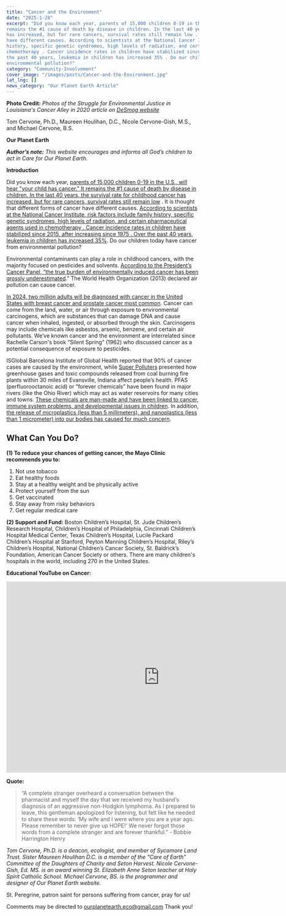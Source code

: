 ```yaml
---
title: "Cancer and the Environment"
date: "2025-1-28"
excerpt: "Did you know each year, parents of 15,000 children 0-19 in the U.S., will hear &quot;your child has cancer.&quot; It
remains the #1 cause of death by disease in children. In the last 40 years, the survival rate for childhood cancer
has increased, but for rare cancers, survival rates still remain low . It is thought that different forms of cancer
have different causes. According to scientists at the National Cancer Institute, risk factors include family
history, specific genetic syndromes, high levels of radiation, and certain pharmaceutical agents used in
chemotherapy . Cancer incidence rates in children have stabilized since 2015, after increasing since 1975 . Over
the past 40 years, leukemia in children has increased 35% . Do our children today have cancer from
environmental pollution?"
category: "Community-Involvement"
cover_image: "/images/posts/Cancer-and-the-Environment.jpg"
lat_lng: []
news_category: "Our Planet Earth Article"
---
```

**Photo Credit:** *Photos of the Struggle for Environmental Justice in Louisiana's Cancer Alley in 2020 article on [DeSmog website](https://www.desmog.com/2020/12/30/photos-struggle-environmental-justice-louisiana-s-cancer-alley-2020/)*

Tom Cervone, Ph.D., Maureen Houlihan, D.C., Nicole Cervone-Gish, M.S., and Michael Cervone, B.S.

**Our Planet Earth**

***Author’s note:*** *This website encourages and informs all God’s children to act in Care for Our Planet Earth.*

**Introduction**

Did you know each year, [parents of 15,000 children 0-19 in the U.S., will hear &quot;your child has cancer.&quot; It
remains the #1 cause of death by disease in children. In the last 40 years, the survival rate for childhood cancer
has increased, but for rare cancers, survival rates still remain low](https://curesearch.org/childhood-cancer-statistics) . It is thought that different forms of cancer
have different causes. [According to scientists at the National Cancer Institute, risk factors include family
history, specific genetic syndromes, high levels of radiation, and certain pharmaceutical agents used in
chemotherapy . Cancer incidence rates in children have stabilized since 2015, after increasing since 1975 . Over
the past 40 years, leukemia in children has increased 35%](https://www.epa.gov/americaschildrenenvironment/health-childhood-cancer). Do our children today have cancer from
environmental pollution?

Environmental contaminants can play a role in childhood cancers, with the majority focused on pesticides and
solvents. [According to the President’s Cancer Panel, “the true burden of environmentally induced cancer has
been grossly underestimated](https://www.epa.gov/americaschildrenenvironment/health-childhood-cancer).” The World Health Organization (2013) declared air pollution can cause cancer.

[In 2024, two million adults will be diagnosed with cancer in the United States with breast cancer and prostate
cancer most common](https://seer.cancer.gov/statfacts/html/common.html). Cancer can come from the land, water, or air through exposure to environmental
carcinogens, which are substances that can damage DNA and cause cancer when inhaled, ingested, or absorbed
through the skin. Carcinogens may include chemicals like asbestos, arsenic, benzene, and certain air pollutants.
We’ve known cancer and the environment are interrelated since Rachelle Carson&#39;s book “Silent Spring” (1962)
who discussed cancer as a potential consequence of exposure to pesticides.

ISGlobal Barcelona Institute of Global Health reported that 90% of cancer cases are caused by the environment,
while [Super Polluters](https://features.weather.com/superpolluters/) presented how greenhouse gases and toxic compounds released from coal burning fire
plants within 30 miles of Evansville, Indiana affect people’s health. PFAS (perfluorooctanoic acid) or “forever
chemicals” have been found in major rivers (like the Ohio River) which may act as water reservoirs for many
cities and towns. [These chemicals are man-made and have been linked to cancer, immune system problems, and
developmental issues in children](https://www.wfyi.org/news/articles/study-finds-toxic-pfas-throughout-the-ohio-river). In addition, [the release of microplastics (less than 5 millimeters), and
nanoplastics (less than 1 micrometer) into our bodies has caused for much concern](https://magazine.hms.harvard.edu/articles/microplastics-everywhere).

## What Can You Do?

**(1) To reduce your chances of getting cancer, the Mayo Clinic recommends you to:**
1. Not use tobacco 
2. Eat healthy foods 
3. Stay at a healthy weight and be physically active 
4. Protect yourself from the sun
5. Get vaccinated
6. Stay away from risky behaviors
7. Get regular medical care

**(2) Support and Fund:** Boston Children’s Hospital, St. Jude Children’s Research Hospital, Children’s Hospital
   of Philadelphia, Cincinnati Children’s Hospital Medical Center, Texas Children’s Hospital, Lucile
   Packard Children’s Hospital at Stanford, Peyton Manning Children’s Hospital, Riley’s Children’s
   Hospital, National Children’s Cancer Society, St. Baldrick’s Foundation, American Cancer Society or
   others. There are many children&#39;s hospitals in the world, including 270 in the United States.

  **Educational YouTube on Cancer:**
   
<iframe width="800" height="500" src="https://www.youtube.com/embed/SbS6ka-VQiY?si=UcqqJh84uioNsP9y" title="YouTube video player" frameborder="0" allow="accelerometer; autoplay; clipboard-write; encrypted-media; gyroscope; picture-in-picture; web-share" referrerpolicy="strict-origin-when-cross-origin" allowfullscreen></iframe>
   
**Quote:** 
>“A complete stranger overheard a conversation between the pharmacist and myself the day that we
> received my husband’s diagnosis of an aggressive non-Hodgkin lymphoma. As I prepared to leave, this
> gentleman apologized for listening, but felt like he needed to share these words: ‘My wife and I were where you
> are a year ago. Please remember to never give up HOPE!’ We never forgot those words from a complete
> stranger and are forever thankful.” - Bobbie Harrington Henry

   *Tom Cervone, Ph.D. is a deacon, ecologist, and member of Sycamore Land Trust. Sister Maureen Houlihan
   D.C. is a member of the “Care of Earth” Committee of the Daughters of Charity and Seton Harvest. Nicole
   Cervone-Gish, Ed. MS. is an award winning St. Elizabeth Anne Seton teacher at Holy Spirit Catholic School.
   Michael Cervone, BS. is the programmer and designer of Our Planet Earth website.*

   St. Peregrine, patron saint for persons suffering from cancer, pray for us!

   Comments may be directed to ourplanetearth.eco@gmail.com Thank you!
